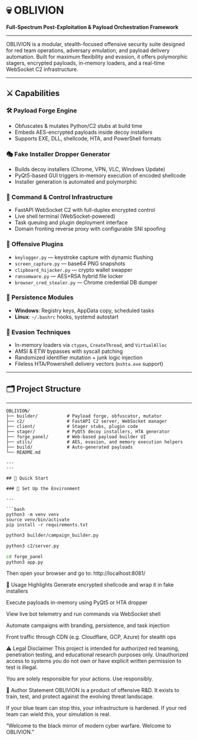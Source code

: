 # 💀 OBLIVION
**Full-Spectrum Post-Exploitation & Payload Orchestration Framework**

---

OBLIVION is a modular, stealth-focused offensive security suite designed for red team operations, adversary emulation, and payload delivery automation. Built for maximum flexibility and evasion, it offers polymorphic stagers, encrypted payloads, in-memory loaders, and a real-time WebSocket C2 infrastructure.

---

## ⚔️ Capabilities

### 🛠️ Payload Forge Engine
- Obfuscates & mutates Python/C2 stubs at build time
- Embeds AES-encrypted payloads inside decoy installers
- Supports EXE, DLL, shellcode, HTA, and PowerShell formats

### 🎭 Fake Installer Dropper Generator
- Builds decoy installers (Chrome, VPN, VLC, Windows Update)
- PyQt5-based GUI triggers in-memory execution of encoded shellcode
- Installer generation is automated and polymorphic

### 📡 Command & Control Infrastructure
- FastAPI WebSocket C2 with full-duplex encrypted control
- Live shell terminal (WebSocket-powered)
- Task queuing and plugin deployment interface
- Domain fronting reverse proxy with configurable SNI spoofing

### 🧩 Offensive Plugins
- `keylogger.py` — keystroke capture with dynamic flushing  
- `screen_capture.py` — base64 PNG snapshots  
- `clipboard_hijacker.py` — crypto wallet swapper  
- `ransomware.py` — AES+RSA hybrid file locker  
- `browser_cred_stealer.py` — Chrome credential DB dumper  

### 🧬 Persistence Modules
- **Windows**: Registry keys, AppData copy, scheduled tasks  
- **Linux**: `~/.bashrc` hooks, systemd autostart  

### 👻 Evasion Techniques
- In-memory loaders via `ctypes`, `CreateThread`, and `VirtualAlloc`
- AMSI & ETW bypasses with syscall patching
- Randomized identifier mutation + junk logic injection
- Fileless HTA/Powershell delivery vectors (`mshta.exe` support)

---

## 🗂️ Project Structure

---

```text
OBLIVION/
├── builder/           # Payload forge, obfuscator, mutator
├── c2/                # FastAPI C2 server, WebSocket manager
├── client/            # Stager stubs, plugin code
├── stager/            # PyQt5 decoy installers, HTA generator
├── forge_panel/       # Web-based payload builder UI
├── utils/             # AES, evasion, and memory execution helpers
├── build/             # Auto-generated payloads
└── README.md

---
---

## 🚀 Quick Start

### 🔧 Set Up the Environment

---

```bash
python3 -m venv venv
source venv/bin/activate
pip install -r requirements.txt

```

```bash
python3 builder/campaign_builder.py

```

```bash
python3 c2/server.py

```

```bash
cd forge_panel
python3 app.py

```

Then open your browser and go to:
http://localhost:8081/

🧠 Usage Highlights
Generate encrypted shellcode and wrap it in fake installers

Execute payloads in-memory using PyQt5 or HTA dropper

View live bot telemetry and run commands via WebSocket shell

Automate campaigns with branding, persistence, and task injection

Front traffic through CDN (e.g. Cloudflare, GCP, Azure) for stealth ops

⚠️ Legal Disclaimer
This project is intended for authorized red teaming, penetration testing, and educational research purposes only.
Unauthorized access to systems you do not own or have explicit written permission to test is illegal.

You are solely responsible for your actions. Use responsibly.

🧬 Author Statement
OBLIVION is a product of offensive R&D. It exists to train, test, and protect against the evolving threat landscape.

If your blue team can stop this, your infrastructure is hardened.
If your red team can wield this, your simulation is real.

“Welcome to the black mirror of modern cyber warfare. Welcome to OBLIVION.”
